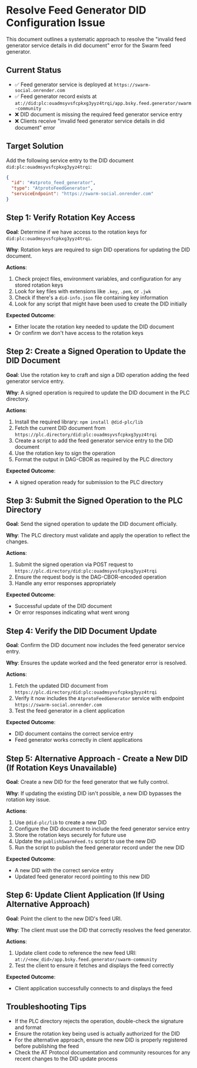 # Resolve Feed Generator DID Configuration Issue

This document outlines a systematic approach to resolve the "invalid feed generator service details in did document" error for the Swarm feed generator.

## Current Status

- ✅ Feed generator service is deployed at `https://swarm-social.onrender.com`
- ✅ Feed generator record exists at `at://did:plc:ouadmsyvsfcpkxg3yyz4trqi/app.bsky.feed.generator/swarm-community`
- ❌ DID document is missing the required feed generator service entry
- ❌ Clients receive "invalid feed generator service details in did document" error

## Target Solution

Add the following service entry to the DID document `did:plc:ouadmsyvsfcpkxg3yyz4trqi`:

```json
{
  "id": "#atproto_feed_generator",
  "type": "AtprotoFeedGenerator",
  "serviceEndpoint": "https://swarm-social.onrender.com"
}
```

## Step 1: Verify Rotation Key Access

**Goal**: Determine if we have access to the rotation keys for `did:plc:ouadmsyvsfcpkxg3yyz4trqi`.

**Why**: Rotation keys are required to sign DID operations for updating the DID document.

**Actions**:
1. Check project files, environment variables, and configuration for any stored rotation keys
2. Look for key files with extensions like `.key`, `.pem`, or `.jwk`
3. Check if there's a `did-info.json` file containing key information
4. Look for any script that might have been used to create the DID initially

**Expected Outcome**:
- Either locate the rotation key needed to update the DID document
- Or confirm we don't have access to the rotation keys

## Step 2: Create a Signed Operation to Update the DID Document

**Goal**: Use the rotation key to craft and sign a DID operation adding the feed generator service entry.

**Why**: A signed operation is required to update the DID document in the PLC directory.

**Actions**:
1. Install the required library: `npm install @did-plc/lib`
2. Fetch the current DID document from `https://plc.directory/did:plc:ouadmsyvsfcpkxg3yyz4trqi`
3. Create a script to add the feed generator service entry to the DID document
4. Use the rotation key to sign the operation
5. Format the output in DAG-CBOR as required by the PLC directory

**Expected Outcome**:
- A signed operation ready for submission to the PLC directory

## Step 3: Submit the Signed Operation to the PLC Directory

**Goal**: Send the signed operation to update the DID document officially.

**Why**: The PLC directory must validate and apply the operation to reflect the changes.

**Actions**:
1. Submit the signed operation via POST request to `https://plc.directory/did:plc:ouadmsyvsfcpkxg3yyz4trqi`
2. Ensure the request body is the DAG-CBOR-encoded operation
3. Handle any error responses appropriately

**Expected Outcome**:
- Successful update of the DID document
- Or error responses indicating what went wrong

## Step 4: Verify the DID Document Update

**Goal**: Confirm the DID document now includes the feed generator service entry.

**Why**: Ensures the update worked and the feed generator error is resolved.

**Actions**:
1. Fetch the updated DID document from `https://plc.directory/did:plc:ouadmsyvsfcpkxg3yyz4trqi`
2. Verify it now includes the `AtprotoFeedGenerator` service with endpoint `https://swarm-social.onrender.com`
3. Test the feed generator in a client application

**Expected Outcome**:
- DID document contains the correct service entry
- Feed generator works correctly in client applications

## Step 5: Alternative Approach - Create a New DID (If Rotation Keys Unavailable)

**Goal**: Create a new DID for the feed generator that we fully control.

**Why**: If updating the existing DID isn't possible, a new DID bypasses the rotation key issue.

**Actions**:
1. Use `@did-plc/lib` to create a new DID
2. Configure the DID document to include the feed generator service entry
3. Store the rotation keys securely for future use
4. Update the `publishSwarmFeed.ts` script to use the new DID
5. Run the script to publish the feed generator record under the new DID

**Expected Outcome**:
- A new DID with the correct service entry
- Updated feed generator record pointing to this new DID

## Step 6: Update Client Application (If Using Alternative Approach)

**Goal**: Point the client to the new DID's feed URI.

**Why**: The client must use the DID that correctly resolves the feed generator.

**Actions**:
1. Update client code to reference the new feed URI: `at://<new_did>/app.bsky.feed.generator/swarm-community`
2. Test the client to ensure it fetches and displays the feed correctly

**Expected Outcome**:
- Client application successfully connects to and displays the feed

## Troubleshooting Tips

- If the PLC directory rejects the operation, double-check the signature and format
- Ensure the rotation key being used is actually authorized for the DID
- For the alternative approach, ensure the new DID is properly registered before publishing the feed
- Check the AT Protocol documentation and community resources for any recent changes to the DID update process 